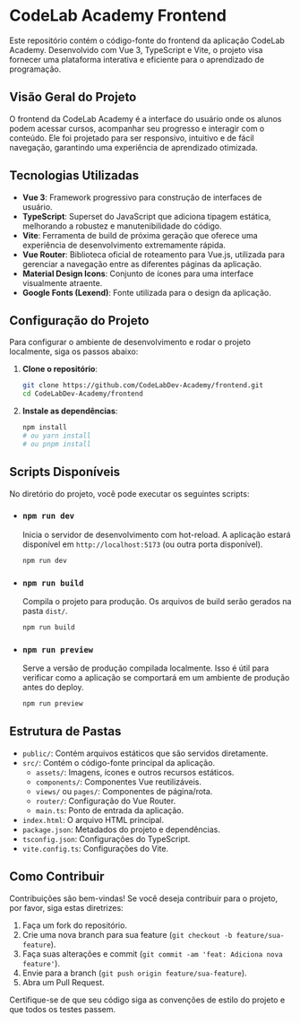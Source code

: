 # CodeLab Academy Frontend

Este repositório contém o código-fonte do frontend da aplicação CodeLab Academy. Desenvolvido com Vue 3, TypeScript e Vite, o projeto visa fornecer uma plataforma interativa e eficiente para o aprendizado de programação.

## Visão Geral do Projeto

O frontend da CodeLab Academy é a interface do usuário onde os alunos podem acessar cursos, acompanhar seu progresso e interagir com o conteúdo. Ele foi projetado para ser responsivo, intuitivo e de fácil navegação, garantindo uma experiência de aprendizado otimizada.

## Tecnologias Utilizadas

*   **Vue 3**: Framework progressivo para construção de interfaces de usuário.
*   **TypeScript**: Superset do JavaScript que adiciona tipagem estática, melhorando a robustez e manutenibilidade do código.
*   **Vite**: Ferramenta de build de próxima geração que oferece uma experiência de desenvolvimento extremamente rápida.
*   **Vue Router**: Biblioteca oficial de roteamento para Vue.js, utilizada para gerenciar a navegação entre as diferentes páginas da aplicação.
*   **Material Design Icons**: Conjunto de ícones para uma interface visualmente atraente.
*   **Google Fonts (Lexend)**: Fonte utilizada para o design da aplicação.

## Configuração do Projeto

Para configurar o ambiente de desenvolvimento e rodar o projeto localmente, siga os passos abaixo:

1.  **Clone o repositório**:
    ```bash
    git clone https://github.com/CodeLabDev-Academy/frontend.git
    cd CodeLabDev-Academy/frontend
    ```

2.  **Instale as dependências**:
    ```bash
    npm install
    # ou yarn install
    # ou pnpm install
    ```

## Scripts Disponíveis

No diretório do projeto, você pode executar os seguintes scripts:

*   ### `npm run dev`

    Inicia o servidor de desenvolvimento com hot-reload. A aplicação estará disponível em `http://localhost:5173` (ou outra porta disponível).
    ```bash
    npm run dev
    ```

*   ### `npm run build`

    Compila o projeto para produção. Os arquivos de build serão gerados na pasta `dist/`.
    ```bash
    npm run build
    ```

*   ### `npm run preview`

    Serve a versão de produção compilada localmente. Isso é útil para verificar como a aplicação se comportará em um ambiente de produção antes do deploy.
    ```bash
    npm run preview
    ```

## Estrutura de Pastas

*   `public/`: Contém arquivos estáticos que são servidos diretamente.
*   `src/`: Contém o código-fonte principal da aplicação.
    *   `assets/`: Imagens, ícones e outros recursos estáticos.
    *   `components/`: Componentes Vue reutilizáveis.
    *   `views/` ou `pages/`: Componentes de página/rota.
    *   `router/`: Configuração do Vue Router.
    *   `main.ts`: Ponto de entrada da aplicação.
*   `index.html`: O arquivo HTML principal.
*   `package.json`: Metadados do projeto e dependências.
*   `tsconfig.json`: Configurações do TypeScript.
*   `vite.config.ts`: Configurações do Vite.

## Como Contribuir

Contribuições são bem-vindas! Se você deseja contribuir para o projeto, por favor, siga estas diretrizes:

1.  Faça um fork do repositório.
2.  Crie uma nova branch para sua feature (`git checkout -b feature/sua-feature`).
3.  Faça suas alterações e commit (`git commit -am 'feat: Adiciona nova feature'`).
4.  Envie para a branch (`git push origin feature/sua-feature`).
5.  Abra um Pull Request.

Certifique-se de que seu código siga as convenções de estilo do projeto e que todos os testes passem.
